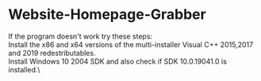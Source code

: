 # Website-Homepage-Grabber
If the program doesn't work try these steps:\
Install the x86 and x64 versions of the multi-installer Visual C++ 2015,2017 and 2019 redestributables.\
Install Windows 10 2004 SDK and also check if SDK 10.0.19041.0 is installed.\

